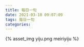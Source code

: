 ```yaml
---
title: 每日一句
date: 2021-03-10 09:07:09
tags: 每日一句
categories:
---
```

{% asset_img yiju.png meiriyiju %}
